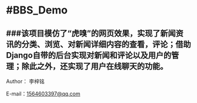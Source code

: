 #BBS_Demo
===================

###该项目模仿了“虎嗅”的网页效果，实现了新闻资讯的分类、浏览、对新闻详细内容的查看，评论；借助Django自带的后台实现对新闻和评论以及用户的管理；除此之外，还实现了用户在线聊天的功能。
----------------------
Author： 李梓铭

E-mail：1564603397@qq.com


